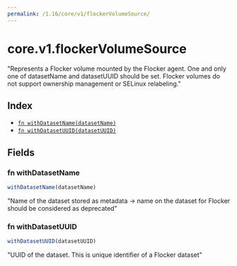 ```yaml
---
permalink: /1.16/core/v1/flockerVolumeSource/
---
```


# core.v1.flockerVolumeSource

"Represents a Flocker volume mounted by the Flocker agent. One and only one of datasetName and datasetUUID should be set. Flocker volumes do not support ownership management or SELinux relabeling."

## Index

* [`fn withDatasetName(datasetName)`](#fn-withdatasetname)
* [`fn withDatasetUUID(datasetUUID)`](#fn-withdatasetuuid)

## Fields

### fn withDatasetName

```ts
withDatasetName(datasetName)
```

"Name of the dataset stored as metadata -> name on the dataset for Flocker should be considered as deprecated"

### fn withDatasetUUID

```ts
withDatasetUUID(datasetUUID)
```

"UUID of the dataset. This is unique identifier of a Flocker dataset"